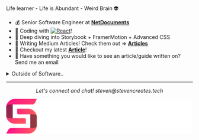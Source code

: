 


Life learner - Life is Abundant - Weird Brain :alien:

- :moneybag: Senior Software Engineer at **[NetDocuments](https://www.domo.com/)**
- :rocket: Coding with [![React](https://img.shields.io/badge/-React-black?style=flat&logo=react&link=https://github.com/StevenCreates)](https://github.com/StevenCreates)!
- :diving_mask: Deep diving into Storybook + FramerMotion + Advanced CSS
- :book: Writing Medium Articles! Check them out => **[Articles](https://medium.com/@steven_creates)**
- :pencil: Checkout my latest **[Article](https://javascript.plainenglish.io/how-to-create-a-toggle-animation-with-framer-motion-and-react-20ac3dae110f)**!
- :thought_balloon: Have something you would like to see an article/guide written on? Send me an email

<details>
  <summary>Outside of Software..</summary>

  - DayTrading Crypto.. with some HODL
  - If I'm not working or with my family I'm probably on the course :golf: or lifting weights 🏋️‍♂️
  - I love Apex Legends **[Apex Legends](https://apex.tracker.gg/apex/profile/xbl/thisSlaps/overview)**!
  - I love to draw and create :pencil2:
  - I have three incredible kids Raptor && Zephyr && Loxi
  - I also have three doggos Olive && Talula && Mango 
  

  ![My github stats](https://github-readme-stats.vercel.app/api?username=StevenCreates&show_icons=true&theme=radical)
  
  <br> <br>
</details>

<hr>
<p align="center">
  <i>Let's connect and chat!</i>
  <i>steven@stevencreates.tech</i>
   

![Banner](https://github.com/StevenCreates/StevenCreates/blob/master/Png%20(%20White%20text%20).png)
